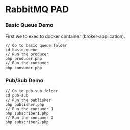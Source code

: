 # RabbitMQ PAD

### Basic Queue Demo
First we to exec to docker container (broker-application).
```
// Go to basic queue folder
cd basic-queue
// Run the producer
php producer.php
// Run the consumer
php consumer.php
```

### Pub/Sub Demo
```
// Go to pub-sub folder
cd pub-sub
// Run the publisher
php publisher.php
// Run the consumer 1
php subscriber1.php
// Run the consumer 2
php subscriber2.php
```
